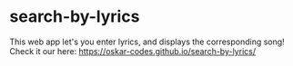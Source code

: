 # search-by-lyrics
This web app let's you enter lyrics, and displays the corresponding song! Check it our here: https://oskar-codes.github.io/search-by-lyrics/
